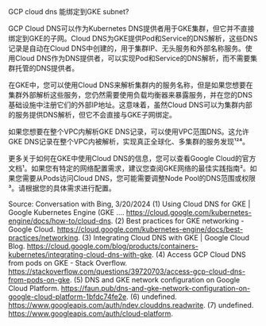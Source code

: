 GCP cloud dns 能绑定到GKE  subnet?

GCP Cloud DNS可以作为Kubernetes DNS提供者用于GKE集群，但它并不直接绑定到GKE的子网。Cloud DNS为GKE提供Pod和Service的DNS解析，这些DNS记录是自动在Cloud DNS中创建的，用于集群IP、无头服务和外部名称服务。使用Cloud DNS作为DNS提供者，可以实现Pod和Service的DNS解析，而不需要集群托管的DNS提供者。

在GKE中，您可以使用Cloud DNS来解析集群内的服务名称，但是如果您想要在集群外部解析这些服务，您仍然需要使用负载均衡器来暴露服务，并在您的DNS基础设施中注册它们的外部IP地址。这意味着，虽然Cloud DNS可以为集群内部的服务提供DNS解析，但它不会直接与GKE子网绑定。

如果您想要在整个VPC内解析GKE DNS记录，可以使用VPC范围DNS。这允许GKE DNS记录在整个VPC内被解析，实现真正全球化、多集群的服务发现¹²⁴。

更多关于如何在GKE中使用Cloud DNS的信息，您可以查看Google Cloud的官方文档¹。如果您有特定的网络配置需求，建议您查阅GKE网络的最佳实践指南²。如果您需要从Pods访问Cloud DNS，您可能需要调整Node Pool的DNS范围或权限³。请根据您的具体需求进行配置。

Source: Conversation with Bing, 3/20/2024
(1) Using Cloud DNS for GKE | Google Kubernetes Engine (GKE .... https://cloud.google.com/kubernetes-engine/docs/how-to/cloud-dns.
(2) Best practices for GKE networking - Google Cloud. https://cloud.google.com/kubernetes-engine/docs/best-practices/networking.
(3) Integrating Cloud DNS with GKE | Google Cloud Blog. https://cloud.google.com/blog/products/containers-kubernetes/integrating-cloud-dns-with-gke.
(4) Access GCP Cloud DNS from pods on GKE - Stack Overflow. https://stackoverflow.com/questions/39720703/access-gcp-cloud-dns-from-pods-on-gke.
(5) DNS and GKE network configuration on Google Cloud Platform. https://faun.pub/dns-and-gke-network-configuration-on-google-cloud-platform-1bfdc74fe2e.
(6) undefined. https://www.googleapis.com/auth/ndev.clouddns.readwrite.
(7) undefined. https://www.googleapis.com/auth/cloud-platform.